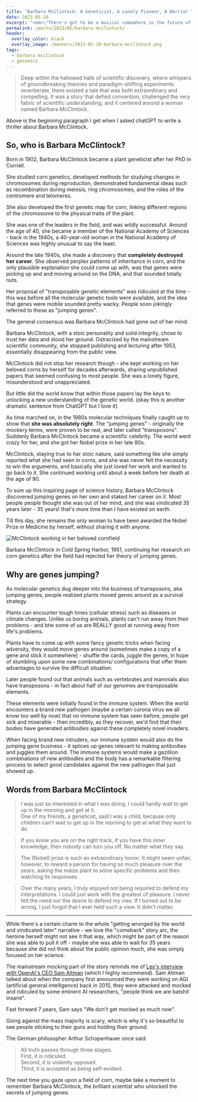 ```yaml
---
title: 'Barbara McClintock: A Geneticist, A Lonely Pioneer, A Warrior That Defied Her Time'
date: 2023-05-20
excerpt: "<em>\"There's got to be a musical somewhere in the future of this.\" --- Robert Sapolsky</em>"
permalink: /posts/2023/05/barbara-mcclintock/
header:
  overlay_color: black
  overlay_image: /banners/2023-05-20-barbara-mcclintock.png
tags:
  - barbara mcclintock
  - genomics
---
```



> Deep within the hallowed halls of scientific discovery, where whispers of groundbreaking theories and paradigm-shifting experiments reverberate, there existed a tale that was both extraordinary and compelling. It was a story that defied convention, challenged the very fabric of scientific understanding, and it centered around a woman named Barbara McClintock.

Above is the beginning paragraph I get when I asked chatGPT to write a thriller about Barbara McClintock.

## So, who is Barbara McClintock?

Born in 1902, Barbara McClintock became a plant geneticist after her PhD in Cornell.

She studied corn genetics, developed methods for studying changes in chromosomes during reproduction, demonstrated fundamental ideas such as recombination during meiosis, ring chromosomes, and the roles of the centromere and telomeres.

She also developed the first genetic map for corn, linking different regions of the chromosome to the physical traits of the plant.

She was one of the leaders in the field, and was wildly successful.
Around the age of 40, she became a member of the National Academy of Sciences - back in the 1940s, a 40-year-old woman in the National Academy of Sciences was highly unusual to say the least.

Around the late 1940s, she made a discovery that **completely destroyed her career**.
She observed perplex patterns of inheritance in corn, and the only plausible explanation she could come up with, was that genes were picking up and and moving around on the DNA, and that sounded totally nuts.

Her proposal of "transposable genetic elements" was ridiculed at the time - this was before all the molecular genetic tools were available, and the idea that genes were mobile sounded pretty wacky.
People soon jokingly referred to these as "jumping genes".

The general consensus was Barbara McClintock had gone out of her mind.

Barbara McClintock, with a stoic personality and solid integrity, chose to trust her data and stood her ground. Ostracized by the mainstream scientific community, she stopped publishing and lecturing after 1953, essentially disappearing from the public view.

McClintock did not stop her research though - she kept working on her beloved corns by herself for decades afterwards, sharing unpublished papers that seemed confusing to most people.
She was a lonely figure, misunderstood and unappreciated. 

But little did the world know that within those papers lay the keys to unlocking a new understanding of the genetic world.
(okay this is another dramatic sentence from ChatGPT but I love it)

As time marched on, in the 1980s molecular techniques finally caught up to show that **she was absolutely right**.
The "jumping genes" - originally the mockery terms, were proven to be real, and later called "transposons".
Suddenly Barbara McClintock became a scientific celebrity. 
The world went crazy for her, and she got her Nobel prize in her late 80s.

McClintock, staying true to her stoic nature, said something like she simply reported what she had seen in corns, and she was never felt the necessity to win the arguments, and basically she just loved her work and wanted to go back to it. She continued working until about a week before her death at the age of 90.

To sum up this inspiring page of science history, Barbara McClintock discovered jumping genes on her own and staked her career on it. Most people people thought she was out of her mind, and she was vindicated 35 years later - 35 years! that's more time than I have existed on earth.

Till this day, she remains the only woman to have been awarded the Nobel Prize in Medicine by herself, without sharing it with anyone.

![McClintock working in her beloved cornfield](https://www.researchgate.net/publication/325861273/figure/fig2/AS:639489835802631@1529477666336/Barbara-McClintock-in-Cold-Spring-Harbor-1951-Wolf-Prize-1981-Nobel-Prize-1983-From.png)

Barbara McClintock in Cold Spring Harbor, 1951, continuing her research on corn genetics after the field had rejected her theory of jumping genes.

## Why are genes jumping?

As molecular genetics dug deeper into the business of transposons, aka jumping genes,
people realized plants moved genes around as a survival strategy.

Plants can encounter tough times (cellular stress) such as diseases or climate changes.
Unlike us boring animals, plants can't run away from their problems - and btw some of us are REALLY good at running away from life's problems.

Plants have to come up with some fancy genetic tricks when facing adversity, they would move genes around (sometimes make a copy of a gene and stick it somewhere) - shuffle the cards, juggle the genes, in hope of stumbling upon some new combinations/ configurations that offer them advantages to survive the difficult situation.

Later people found out that animals such as vertebrates and mammals also have transposons - in fact about half of our genomes are transposable elements.

These elements were initially found in the immune system.
When the world encounters a brand new pathogen (maybe a certain corona virus we all know too well by now) that no immune system has seen before, people get sick and miserable - then incredibly, as they recover, we'd find that their bodies have generated antibodies against these completely novel invaders.

When facing brand new intruders, our immune system would also do the jumping gene business - it splices up genes relevant to making antibodies and juggles them around. The immune systems would make a gazillion combinations of new antibodies and the body has a remarkable filtering process to select good candidates against the new pathogen that just showed up.

## Words from Barbara McClintock

> I was just so interested in what I was doing, I could hardly wait to get up in the morning and get at it. <br>
> One of my friends, a geneticist, said I was a child, because only children can't wait to get up in the morning to get at what they want to do.

> If you know you are on the right track, if you have this inner knowledge, then nobody can turn you off. No matter what they say.

> The (Nobel) prize is such an extraordinary honor. It might seem unfair, however, to reward a person for having so much pleasure over the years, asking the maize plant to solve specific problems and then watching its responses.

> Over the many years, I truly enjoyed not being required to defend my interpretations.
> I could just work with the greatest of pleasure.
> I never felt the need nor the desire to defend my vies.
> If I turned out to be wrong, I just forgot that I ever held such a view. It didn't matter.

---

While there's a certain charm to the whole "getting wronged by the world and vindicated later" narrative - we love the "comeback" story arc, the heroine herself might not see it that way, which might be part of the reason she was able to pull it off - maybe she was able to wait for 35 years because she did not think about the public opinion much, she was simply focused on her science.

The mainstream mocking part of the story reminds me of [Lex's interview with OpenAI's CEO Sam Altman](https://www.youtube.com/watch?v=L_Guz73e6fw) (which I highly recommend). 
Sam Altman talked about when the company first announced they were working on AGI (artificial general intelligence) back in 2015, they were attacked and mocked and ridiculed by some eminent AI researchers, "people think we are batshit insane". 

Fast forward 7 years, Sam says "We don't get mocked as much now".

Going against the mass majority is scary, which is why it's so beautiful to see people sticking to their guns and holding their ground.

The German philosopher Arthur Schopenhauer once said:

> All truth passes through three stages. <br>
> First, it is ridiculed.  <br>
> Second, it is violently opposed. <br>
> Third, it is accepted as being self-evident.

The next time you gaze upon a field of corn, maybe take a moment to remember Barbara McClintock, the brilliant scientist who unlocked the secrets of jumping genes.